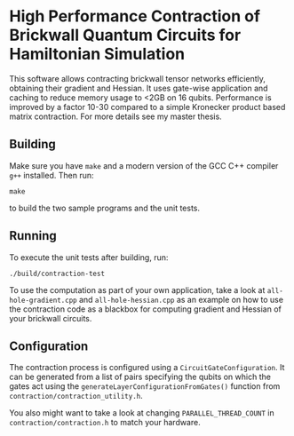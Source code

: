 # High Performance Contraction of Brickwall Quantum Circuits for Hamiltonian Simulation

This software allows contracting brickwall tensor networks efficiently, obtaining their gradient and Hessian. It uses gate-wise application and caching to reduce memory usage to <2GB on 16 qubits. Performance is improved by a factor 10-30 compared to a simple Kronecker product based matrix contraction. For more details see my master thesis.

## Building

Make sure you have `make` and a modern version of the GCC C++ compiler `g++` installed. Then run:

```
make
```

to build the two sample programs and the unit tests.

## Running

To execute the unit tests after building, run:

```
./build/contraction-test
```

To use the computation as part of your own application, take a look at `all-hole-gradient.cpp` and `all-hole-hessian.cpp` as an example on how to use the contraction code as a blackbox for computing gradient and Hessian of your brickwall circuits.

## Configuration
The contraction process is configured using a `CircuitGateConfiguration`. It can be generated from a list of pairs specifying the qubits on which the gates act using the `generateLayerConfigurationFromGates()` function from `contraction/contraction_utility.h`.

You also might want to take a look at changing `PARALLEL_THREAD_COUNT` in `contraction/contraction.h` to match your hardware.